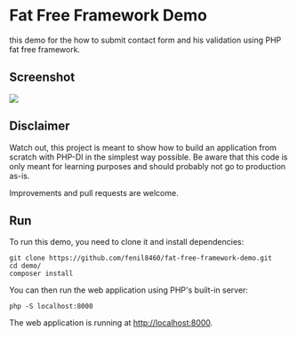 # Fat Free Framework Demo
this demo for the how to submit contact form and his validation using PHP fat free framework.

## Screenshot

![](screenshot.png)

## Disclaimer

Watch out, this project is meant to show how to build an application from scratch with PHP-DI in the simplest way possible. Be aware that this code is only meant for learning purposes and should probably not go to production as-is.

Improvements and pull requests are welcome.

## Run

To run this demo, you need to clone it and install dependencies:

```
git clone https://github.com/fenil8460/fat-free-framework-demo.git
cd demo/
composer install
```

You can then run the web application using PHP's built-in server:

```
php -S localhost:8000
```

The web application is running at [http://localhost:8000](http://localhost:8000/).
